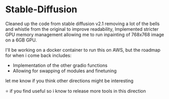 # Stable-Diffusion
Cleaned up the code from stable diffusion v2.1 removing a lot of the bells and whistle from the original to improve readability,
Implemented stricter GPU memory management allowing me to run inpainting of 768x768 image on a 6GB GPU.

I'll be working on a docker container to run this on AWS, but the roadmap for when i come back includes:
- Implementation of the other gradio functions
- Allowing for swapping of modules and finetuning

let me know if you think other directions might be interesting

⭐ if you find useful so i know to release more tools in this direction
